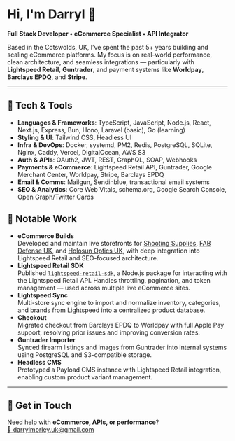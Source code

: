 # Hi, I'm Darryl 👋  
**Full Stack Developer • eCommerce Specialist • API Integrator**

Based in the Cotswolds, UK, I’ve spent the past 5+ years building and scaling eCommerce platforms. My focus is on real-world performance, clean architecture, and seamless integrations — particularly with **Lightspeed Retail**, **Guntrader**, and payment systems like **Worldpay**, **Barclays EPDQ**, and **Stripe**.

---

## 🔧 Tech & Tools

- **Languages & Frameworks**: TypeScript, JavaScript, Node.js, React, Next.js, Express, Bun, Hono, Laravel (basic), Go (learning)
- **Styling & UI**: Tailwind CSS, Headless UI
- **Infra & DevOps**: Docker, systemd, PM2, Redis, PostgreSQL, SQLite, Nginx, Caddy, Vercel, DigitalOcean, AWS S3
- **Auth & APIs**: OAuth2, JWT, REST, GraphQL, SOAP, Webhooks
- **Payments & eCommerce**: Lightspeed Retail API, Guntrader, Google Merchant Center, Worldpay, Stripe, Barclays EPDQ
- **Email & Comms**: Mailgun, Sendinblue, transactional email systems
- **SEO & Analytics**: Core Web Vitals, schema.org, Google Search Console, Open Graph/Twitter Cards

## 🚀 Notable Work

- **eCommerce Builds**  
  Developed and maintain live storefronts for [Shooting Supplies](https://www.shootingsuppliesltd.co.uk), [FAB Defense UK](https://www.fabdefense.co.uk), and [Holosun Optics UK](https://www.holosun-optics.co.uk), with deep integration into Lightspeed Retail and SEO-focused architecture.
- **Lightspeed Retail SDK**  
  Published [`lightspeed-retail-sdk`](https://www.npmjs.com/package/lightspeed-retail-sdk), a Node.js package for interacting with the Lightspeed Retail API. Handles throttling, pagination, and token management — used across multiple live eCommerce sites.
- **Lightspeed Sync**  
  Multi-store sync engine to import and normalize inventory, categories, and brands from Lightspeed into a centralized product database.
- **Checkout**  
  Migrated checkout from Barclays EPDQ to Worldpay with full Apple Pay support, resolving prior issues and improving conversion rates.
- **Guntrader Importer**  
  Synced firearm listings and images from Guntrader into internal systems using PostgreSQL and S3-compatible storage.
- **Headless CMS**  
  Prototyped a Payload CMS instance with Lightspeed Retail integration, enabling custom product variant management.

---

## 🤝 Get in Touch

Need help with **eCommerce, APIs, or performance**?  
[📧 darrylmorley.uk@gmail.com](mailto:darrylmorley.uk@gmail.com)
